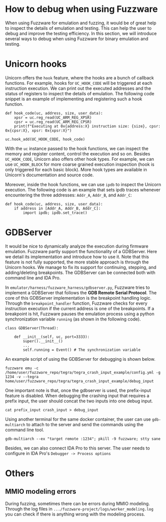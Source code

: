 # How to debug when using Fuzzware
When using Fuzzware for emulation and fuzzing, it would be of great help to inspect the details of emulation and testing. This can help the user to debug and improve the testing efficiency. In this section, we will introduce several ways to debug when using Fuzzware for binary emulation and testing.

# Unicorn hooks
Unicorn offers the `hook` feature, where the hooks are a bunch of callback functions. For example, hooks for `UC_HOOK_CODE` will be triggered at each instruction execution. We can print out the executed addresses and the status of registers to inspect the details of emulation. The following code snippet is an example of implementing and registering such a hook function. 

```
def hook_code(uc, address, size, user_data):
    xpsr = uc.reg_read(UC_ARM_REG_XPSR)
    cpsr = uc.reg_read(UC_ARM_REG_CPSR)
    print(f"Executing at 0x{address:X} instruction size: {size}, cpsr: 0x{cpsr:X}, xpsr: 0x{xpsr:X}")

uc.hook_add(UC_HOOK_CODE, hook_code)
```

With the `uc` instance passed to the hook functions, we can inspect the memory and register content, control the execution and so on. Besides `UC_HOOK_CODE`, Unicorn also offers other hook types. For example, we can use `UC_HOOK_BLOCK` for more coarse grained execution inspection (hook is only triggered for each basic block). More hook types are available in Unicorn's documentation and source code.

Moreover, inside the hook functions, we can use `ipdb` to inspect the Unicorn execution. The following code is an example that sets ipdb traces whenever encountering the three addresses: `Addr_A`, `Addr_B`, and `Addr_C`:

```
def hook_code(uc, address, size, user_data):
    if address in [Addr_A, Addr_B, Addr_C]:
        import ipdb; ipdb.set_trace()
```

# GDBServer
It would be nice to dynamically analyze the execution during firmware emulation. Fuzzware partly support the functionality of a GDBServer. Here we detail its implementation and introduce how to use it. Note that this feature is not fully supported, the more stable approach is through the Unicorn hooks. We manage to fix its support for continuing, stepping, and adding/deleting breakpoints. The GDBServer can be connected both with command line and IDA Pro.

In `emulator/harness/fuzzware_harness/gdbserver.py`, Fuzzware tries to implement a GDBServer that follows the **GDB Remote Serial Protocol**. The core of this GDBServer implementation is the breakpoint handling logic. Through the `breakpoint_handler` function, Fuzzware checks for every instruction execution if the current address is one of the breakpoints. If a breakpoint is hit, Fuzzware pauses the emulation process using a python synchronization variable `running` (as shown in the following code).

```
class GDBServer(Thread):

    def __init__(self, uc, port=3333):
        super().__init__()
        ...
        self.running = Event() # The synchronization variable 
```

An example script of using the GDBServer for debugging is shown below.

```
fuzzware emu -c /home/user/fuzzware_repo/tegra/tegra_crash_input_example/config.yml -g 1234 -v --tegra home/user/fuzzware_repo/tegra/tegra_crash_input_example/debug_input
```

One important note is that, once the gdbserver is used, the prefix-input feature is disabled. When debugging the crashing input that requires a prefix input, the user should concat the two inputs into one debug input.

```
cat prefix_input crash_input > debug_input
```

Using another terminal for the same docker container, the user can use `gdb-multiarch` to attach to the server and send the commands using the command line tool.

```
gdb-multiarch --ex "target remote :1234"; pkill -9 fuzzware; stty sane
```

Besides, we can also connect IDA Pro to this server. The user needs to configure in IDA Pro's `Debugger -> Process options`
# Others
## MMIO modeling errors
During fuzzing, sometimes there can be errors during MMIO modeling. Through the log files in `.../fuzzware-project/logs/worker_modeling.log` you can check if there is anything wrong with the modeling process. 
